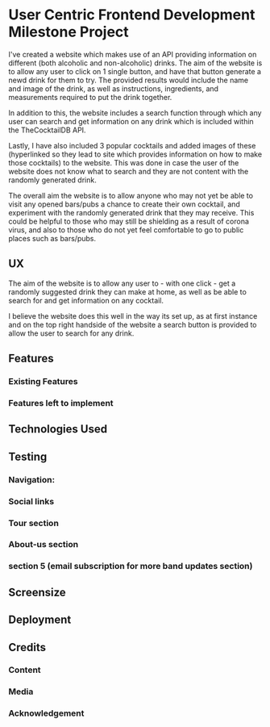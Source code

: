 # User Centric Frontend Development Milestone Project

I've created a website which makes use of an API providing information on different (both alcoholic and non-alcoholic)
drinks. The aim of the website is to allow any user to click on 1 single button, and have that button generate a newd
drink for them to try. The provided results would include the name and image of the drink, as well as instructions, ingredients, and measurements
required to put the drink together.

In addition to this, the website includes a search function through which any user can search and get information on any
drink which is included within the TheCocktailDB API.

Lastly, I have also included 3 popular cocktails and added images of these (hyperlinked so they lead to site which provides
information on how to make those cocktails) to the website. This was done in case the user of the website does not know what to search
and they are not content with the randomly generated drink.

The overall aim the website is to allow anyone who may not yet be able to visit any opened bars/pubs a chance to create
their own cocktail, and experiment with the randomly generated drink that they may receive. This could be helpful to those
who may still be shielding as a result of corona virus, and also to those who do not yet feel comfortable to go to public
places such as bars/pubs. 

## UX

The aim of the website is to allow any user to - with one click - get a randomly suggested drink they can make
at home, as well as be able to search for and get information on any cocktail.

I believe the website does this well in the way its set up, as at first instance and on the top right handside of the 
website a search button is provided to allow the user to search for any drink.

<!-- The aim is as mentioned above, and the website does this well in the way it has been set up. 

As a fan of this band, I want to know where they are touring, so that I can purchase tickets to see them live.  

As someone who has only heard of this band recently, I want to know more about their music, so that I 
can decide if they are a band I want to follow.

As someone who has never heard their music, I want to know what genre they fall under, so I can check to see if they 
are a band I could get into.  

As a new fan of the band, I want to know how I can keep up to date with what the band is doing without having to visit
the website every day.

[Home page + Header - wireframe](https://github.com/Abelyem/User-Centric-Frontend-Development-Milestone-Project/blob/master/wireframe/Section-1.png)

[Tour page - wireframe](https://github.com/Abelyem/User-Centric-Frontend-Development-Milestone-Project/blob/master/wireframe/Tour-Section2.png)

[About-us page - wireframe](https://github.com/Abelyem/User-Centric-Frontend-Development-Milestone-Project/blob/master/wireframe/About-us-Section-3.png)

[Gallery - wireframe](https://github.com/Abelyem/User-Centric-Frontend-Development-Milestone-Project/blob/master/wireframe/Gallery-section-4.png)

Subscribe for news and updates section - Not initially planned/No wireframe made for this however this was added to the
website to ensure any potential user has the ability to keep up to date, and follow the band with minimal effort 
if intertested in doing so. -->

## Features 


 ### Existing Features
<!-- - Smooth scrolling applied to html - allows page to travel smoothly when any of the navigation options are 
 selected (e.g Tour / About-us / Gallery), as opposed to jumping to the specific section selected.

- Header (fixed top)

   - Has a darker background compared to hero-image which allows the header to stand out, and all 
     information/links provided within to be clearly visible as font-colour is of a lighter colour.

   - Band name clearly visible, and also allows any visitor to the site easy navigation through the 
     site as access to all sections is always easily available (removes need to press ‘back’ or do any 
     additional work to visit a separate section of the site)

   - Social links constantly available for any new visitors to find out more, or existing members to visit 
     the band’s social media/go directly to stream their music via spotify/youtube. Data target set to 
     “_blank” on social links to ensure anyone visiting the site can remain there whilst opening up different 
     links for the bands social media/youtube/spotify. 
  
   - Highlight when hovered - both the navigational links, and the social media links within the header have 
     the hover feature applied which allows them to become a slightly lighter colour when hovered over to indicate
     to any user that they are clickable links. 

- Hero-image and Quote - the image of the microphone and quote within the hero-image quickly shows the website 
   is for a band (for those who are visiting for the first time/have not heard of the band before). For existing 
   fans (and in general for all visitors) the page is kept simple, and clean - not cluttered with information, 
   allows focus to remain on the header for navigation through the site.

- Tour section
   - Ticket links given a different colour (purple) to the rest of the text to indicate they are clickable - 
     also has the same hover feature allowing the link to change colour when hovered over, once again indicating
     that they are clickable links.

   - Date, venue and city all clearly shown in table format . Easy to identify when and where the band will be 
     performing in the future. 

- About-us section
   - Image shown directly below header in black and white / faces of band members not clear - image used to create 
     some mystery around the band members.

   - Information on the band provided directly below the image mentioned above. Also mentions type of music the band 
     makes, as well as links to the band’s first hit record, first album, and most recent album (to provide a general 
     overview as to how the band entered and became well known within the music industry, in addition to how they 
     developed within it (by sharing a link of their most recent album)).  

   - The band’s song and albums referenced  are given the same colour as the ‘Ticket’ links in the ‘Tour’ section of 
     the site, there is also a change of font-weight when hovered over. As this colour has been previously used to 
     indicate that text is a clickable link, this should indicate the same once again - font-weight would also go on
     to further point this out.

   - Video link provided directly below the information on the band - if none of the links were clicked, any user who
     has remained on the website will be able to listen to the band’s music whilst remaining on the site/continuing to
     scroll.

- Gallery section - A few images of the band whilst in action (either performing or preparing a set). 

- News section - allows fans to subscribe with their email address in order to receive any news/updates on the band
    (including but not permitted to future tour dates). The ‘required’ tag also added to the input tag for the email 
    address section to ensure email entered correctly.

- Footer - signals end of page, and also features band name and copyrights  -->


 ### Features left to implement 
<!-- - Subscribe to ‘news/updates’ section shown below ‘About-us’ section - may change background colour of that section 
  so it stands out and is not hidden/missed due to the video placed directly above the subscribe option -->


## Technologies Used

<!-- - Languages used:
   - HTML
   - CSS

- Balsamiq used to create the wireframe for the project: https://balsamiq.com/ 
- Bootstrap used to create mobile friendly navigation links: https://getbootstrap.com/  -->

## Testing

### Navigation:

<!-- - Home: When clicked returns user to first page where hero-image and quote is visible.
- Tour: Scrolls down to section2 of the site, and to tour section which shows information on tour dates, and venue.
- About us: Scrolls smoothly down to correct section3 of the site where band information is shown.
- Gallery: Scrolls down to section4 of the page - shows gallery images.

All navigation links tested from different starting points (e.g clicked 'Tour' from 'Gallery'/ clicked 
on 'Home' from 'About-us' section etc) to ensure scroll feature works as intended from any and every starting point. -->

### Social links

<!-- - All social links work as intended and lead to their respective sites. Test was carried out on each clickable icon 
  to ensure a new tab is opened each time, as opposed to leading the user off the band website ensuring there are no
  issues with the target being set as "_blank".   

Hover feature fully functioning with a white colour (#fff) being applied across each social icon when hovered over.-->

### Tour section

<!-- - All 'Ticket' links highlighted work as clickable links leading to the website from which tickets can be purchased.
  Ticket links all open in a new tab, and do not steer user off from the band website.
  Hover feature functioning to show a change in colour when any ticket clickable link is hovered over.

- Image below tour section has a transform tag applied which increases size of image when hovered over. This feature
  working as intended, and sized so that any increase in image size does not cover any text (e.g tour-dates inforamtion,
  or the title for the next section (About-us)). -->

### About-us section

<!-- - Song name/album all have amended colours (purple) and font-weight increases when hovered over to make it clear all 
  are cliakable links. As all other links, when clicked they are opened in a new tab as to not lead away from the 
  website.

- Video - song placed below About-us section. Video works without any issues - can also continue to scroll the page
  to the next section without any interruption in video. Video settings not on autoplay - allows user to action
  this, and prevents confusion (e.g music does not start to play when user is on home page and not yet reached
  'About-us' section of the site). -->

### section 5 (email subscription for more band updates section)

<!-- - Email placeholder has text decoration which shows a blue colour when selected.
- Email address is set as 'required' in that section, unable to submit without including '@' - when attempting to do this
  as a test, error message pops up advising there is an '@' missing.
- Tested hover feature on subscribe button - working as set, and colour of button changes to purple when hovered over. -->

## Screensize

<!-- - Hamburger menu applied on screensizes 767px and below - this allows navigation to not clutter the header on smaller
  devices.

- A problem encounted on smaller devices was a horizontal scroll which wasn't intentially applied.

- Video under 'About-us' section was too small when being viewed on smaller devices (less than 667px) 
  and so media query was applied to increase width of video when viewing on smaller devices. -->

## Deployment

<!-- The option to create a new repository was provided when logging in to Github - option can also be found on the top 
right hand corner of the page ('+' symbol). After naming the file, and opening said file on gitpod, I was then able
to create new files and folders to hold the different information required (e.g images folder, index.html file, css 
folder + file etc).

The file was deployed via Gitpages. On Github, I first went to settings then down to Github pages section and selected
the master branch as the source to enable Github pages to run.

In order to run the file locally, you can open the file via Gitpod, then in the terminal search the following command:
'python3 -m http.server' - clicking enter following that command will open a new pop-up on the terminal which gives 
the user the option of 'Make Public', 'Open Preview', or 'Open Browser' - you can click 'Open Browser' to run the 
file locally. -->


## Credits

### Content

<!-- - All content on the site written by me. 

- Information on the music genre for bands Red Hot Chilli Peppers and Linkin Park from:
  - https://en.wikipedia.org/wiki/Red_Hot_Chili_Peppers
  - https://en.wikipedia.org/wiki/Linkin_Park -->

### Media
 <!-- - https://burst.shopify.com/ 
 - https://unsplash.com 
 - https://www.pexels.com/   -->

### Acknowledgement 

 <!-- I received inspiration from the following sites:
 
 - https://francescamusic.com/
 - http://www.decemberists.com/
 - http://www.070shake.net/  -->